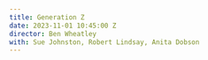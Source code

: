 ```yaml
---
title: Generation Z
date: 2023-11-01 10:45:00 Z
director: Ben Wheatley
with: Sue Johnston, Robert Lindsay, Anita Dobson
---
```


